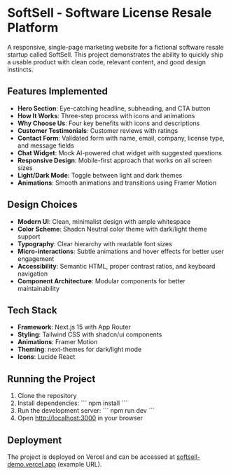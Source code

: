 # SoftSell - Software License Resale Platform

A responsive, single-page marketing website for a fictional software resale startup called SoftSell. This project demonstrates the ability to quickly ship a usable product with clean code, relevant content, and good design instincts.

## Features Implemented

- **Hero Section**: Eye-catching headline, subheading, and CTA button
- **How It Works**: Three-step process with icons and animations
- **Why Choose Us**: Four key benefits with icons and descriptions
- **Customer Testimonials**: Customer reviews with ratings
- **Contact Form**: Validated form with name, email, company, license type, and message fields
- **Chat Widget**: Mock AI-powered chat widget with suggested questions
- **Responsive Design**: Mobile-first approach that works on all screen sizes
- **Light/Dark Mode**: Toggle between light and dark themes
- **Animations**: Smooth animations and transitions using Framer Motion

## Design Choices

- **Modern UI**: Clean, minimalist design with ample whitespace
- **Color Scheme**: Shadcn Neutral color theme with dark/light theme support
- **Typography**: Clear hierarchy with readable font sizes
- **Micro-interactions**: Subtle animations and hover effects for better user engagement
- **Accessibility**: Semantic HTML, proper contrast ratios, and keyboard navigation
- **Component Architecture**: Modular components for better maintainability

## Tech Stack

- **Framework**: Next.js 15 with App Router
- **Styling**: Tailwind CSS with shadcn/ui components
- **Animations**: Framer Motion
- **Theming**: next-themes for dark/light mode
- **Icons**: Lucide React


## Running the Project

1. Clone the repository
2. Install dependencies:
   \`\`\`
   npm install
   \`\`\`
3. Run the development server:
   \`\`\`
   npm run dev
   \`\`\`
4. Open [http://localhost:3000](http://localhost:3000) in your browser

## Deployment

The project is deployed on Vercel and can be accessed at [softsell-demo.vercel.app](https://softsell-demo.vercel.app) (example URL).
